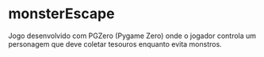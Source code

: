 # monsterEscape
Jogo desenvolvido com PGZero (Pygame Zero) onde o jogador controla um personagem que deve coletar tesouros enquanto evita monstros.
